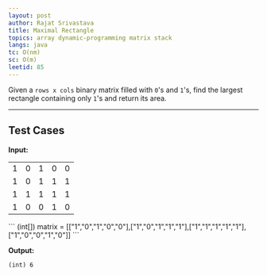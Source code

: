 ```yaml
---
layout: post
author: Rajat Srivastava
title: Maximal Rectangle
topics: array dynamic-programming matrix stack
langs: java
tc: O(nm)
sc: O(m)
leetid: 85
---
```


Given a `rows x cols` binary matrix filled with `0`'s and `1`'s, find the largest rectangle containing only `1`'s and return its area.

---

## Test Cases

**Input:**
<table class="post-example-table">
    <tr>
        <td>1</td>
        <td>0</td>
        <td>1</td>
        <td>0</td>
        <td>0</td>
    </tr>
    <tr>
        <td>1</td>
        <td>0</td>
        <td class="blue">1</td>
        <td class="blue">1</td>
        <td class="blue">1</td>
    </tr>
    <tr>
        <td>1</td>
        <td>1</td>
        <td class="blue">1</td>
        <td class="blue">1</td>
        <td class="blue">1</td>
    </tr>
    <tr>
        <td>1</td>
        <td>0</td>
        <td>0</td>
        <td>1</td>
        <td>0</td>
    </tr>
</table>
```
(int[]) matrix = [["1","0","1","0","0"],["1","0","1","1","1"],["1","1","1","1","1"],["1","0","0","1","0"]]
```

**Output:**
```
(int) 6
```